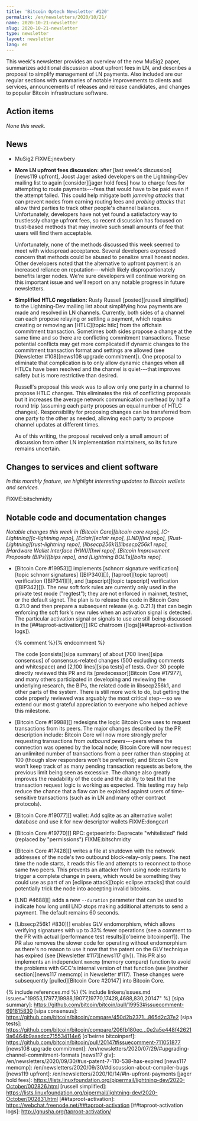 ```yaml
---
title: 'Bitcoin Optech Newsletter #120'
permalink: /en/newsletters/2020/10/21/
name: 2020-10-21-newsletter
slug: 2020-10-21-newsletter
type: newsletter
layout: newsletter
lang: en
---
```

This week's newsletter provides an overview of the new MuSig2 paper,
summarizes additional discussion about upfront fees in LN, and describes
a proposal to simplify management of LN payments.  Also included are our
regular sections with summaries of notable improvements to clients and
services, announcements of releases and release candidates, and changes
to popular Bitcoin infrastructure software.

## Action items

*None this week.*

## News

- MuSig2 FIXME:jnewbery

- **More LN upfront fees discussion:** after [last week's
  discussion][news119 upfront], Joost Jager asked developers on the
  Lightning-Dev mailing list to again [consider][jager hold fees] how to
  charge fees for attempting to route payments---fees that would have to
  be paid even if the attempt failed.  This could help mitigate both *jamming
  attacks* that can prevent nodes from earning routing fees and *probing
  attacks* that allow third parties to track other people's channel balances.
  Unfortunately, developers have not yet found a satisfactory way to
  trustlessly charge upfront fees, so recent discussion has focused on
  trust-based methods that may involve such small amounts of fee that
  users will find them acceptable.

    Unfortunately, none of the methods discussed this week seemed to
    meet with widespread acceptance.  Several developers expressed
    concern that methods could be abused to penalize small honest nodes.
    Other developers noted that the alternative to upfront payment is
    an increased reliance on reputation---which likely
    disproportionately benefits larger nodes.  We're sure developers will
    continue working on this important issue and we'll report on any
    notable progress in future newsletters.

- **Simplified HTLC negotiation:** Rusty Russell [posted][russell
  simplified] to the Lightning-Dev mailing list about simplifying how
  payments are made and resolved in LN channels.  Currently, both sides
  of a channel can each propose relaying or settling a payment, which
  requires creating or removing an [HTLC][topic htlc] from the offchain
  commitment transaction.  Sometimes both sides propose a change at the
  same time and so there are conflicting commitment transactions.  These
  potential conflicts may get more complicated if dynamic changes to the
  commitment transaction format and settings are allowed (see
  [Newsletter #108][news108 upgrade commitment]).  One proposal to
  eliminate that complication is to only allow dynamic changes when all
  HTLCs have been resolved and the channel is quiet---that improves
  safety but is more restrictive than desired.

    Russell's proposal this week was to allow only one party in
    a channel to propose HTLC changes.  This eliminates the risk of
    conflicting proposals but it increases the average network
    communication overhead by half a round trip (assuming each party
    proposes an equal number of HTLC changes).  Responsibility for
    proposing changes can be transferred from one party to the other as
    needed, allowing each party to propose channel updates at different
    times.

    As of this writing, the proposal received only a small amount of
    discussion from other LN implementation maintainers, so its future
    remains uncertain.

## Changes to services and client software

*In this monthly feature, we highlight interesting updates to Bitcoin
wallets and services.*

FIXME:bitschmidty

## Notable code and documentation changes

*Notable changes this week in [Bitcoin Core][bitcoin core repo],
[C-Lightning][c-lightning repo], [Eclair][eclair repo], [LND][lnd repo],
[Rust-Lightning][rust-lightning repo], [libsecp256k1][libsecp256k1 repo],
[Hardware Wallet Interface (HWI)][hwi repo], [Bitcoin Improvement Proposals
(BIPs)][bips repo], and [Lightning BOLTs][bolts repo].*

- [Bitcoin Core #19953][] implements [schnorr signature
  verification][topic schnorr signatures] ([BIP340][]), [taproot][topic
  taproot] verification ([BIP341][]), and [tapscript][topic tapscript]
  verification ([BIP342][]).  The new soft fork rules are currently only
  used in the private test mode ("regtest"); they are not
  enforced in mainnet, testnet, or the default signet.  The plan is to
  release the code in Bitcoin Core 0.21.0 and then prepare a subsequent
  release (e.g. 0.21.1) that can begin enforcing the soft fork's new
  rules when an activation signal is detected.  The particular
  activation signal or signals to use are still being discussed in the
  [##taproot-activation][] IRC chatroom ([logs][##taproot-activation
  logs]).

    {% comment %}<!-- $ git diff 450d2b2371...865d2c37e2 | grep '^+' \
                        | grep -v '^+$' | grep -v '^+ */[/*]' | grep -v '^+ *\*' \
                        | grep -v '^+++' | wc -l
                      512
    -->{% endcomment %}

    The code [consists][sipa summary] of about [700 lines][sipa
    consensus] of consensus-related changes (500 excluding comments and
    whitespace) and [2,100 lines][sipa tests] of tests.  Over 30 people
    directly reviewed this PR and its [predecessor][Bitcoin Core
    #17977], and many others participated in developing and reviewing
    the underlying research, the BIPs, the related code in libsecp256k1,
    and other parts of the system.  There is still more work to do, but
    getting the code properly reviewed was arguably the most critical
    step---so we extend our most grateful appreciation to everyone who
    helped achieve this milestone.

- [Bitcoin Core #19988][] redesigns the logic Bitcoin Core uses to
  request transactions from its peers.  The major changes described by
  the PR description include: Bitcoin Core will now more strongly prefer
  requesting transactions from *outbound peers*---peers where the
  connection was opened by the local node; Bitcoin Core will now request
  an unlimited number of transactions from a peer rather than stopping
  at 100 (though slow responders won't be preferred); and Bitcoin Core
  won't keep track of as many pending transaction requests as before,
  the previous limit being seen as excessive.  The change also greatly
  improves the readability of the code and the ability to test that the
  transaction request logic is working as expected.  This testing may
  help reduce the chance that a flaw can be exploited against
  users of time-sensitive transactions (such as in LN and many other
  contract protocols).

- [Bitcoin Core #19077][] wallet: Add sqlite as an alternative wallet database and use it for new descriptor wallets FIXME:dongcarl

- [Bitcoin Core #19770][] RPC: getpeerinfo: Deprecate "whitelisted" field (replaced by "permissions") FIXME:bitschmidty

- [Bitcoin Core #17428][] writes a file at shutdown with the network
  addresses of the node's two outbound block-relay-only peers.  The next
  time the node starts, it reads this file and attempts to reconnect to
  those same two peers.  This prevents an attacker from using node
  restarts to trigger a complete change in peers,
  which would be something they could use as part of an [eclipse
  attack][topic eclipse attacks] that could potentially trick
  the node into accepting invalid bitcoins.

- [LND #4688][] adds a new `--duration` parameter that can be used to
  indicate how long until LND stops making additional attempts to send a
  payment.  The default remains 60 seconds.

- [Libsecp256k1 #830][] enables GLV endomorphism, which allows verifying
  signatures with up to 33% fewer operations (see a comment to the PR
  with actual [performance test results][o'beirne bitcoinperf]).  The PR
  also removes the slower code for operating without endomorphism as
  there's no reason to use it now that the patent on the GLV technique
  has expired (see [Newsletter #117][news117 glv]).  This PR also
  implements an independent `memcmp` (memory compare) function to avoid
  the problems with GCC's internal version of that function (see
  [another section][news117 memcmp] in Newsletter #117).  These changes
  were subsequently [pulled][Bitcoin Core #20147] into Bitcoin Core.

{% include references.md %}
{% include linkers/issues.md issues="19953,17977,19988,19077,19770,17428,4688,830,20147" %}
[sipa summary]: https://github.com/bitcoin/bitcoin/pull/19953#issuecomment-691815830
[sipa consensus]: https://github.com/bitcoin/bitcoin/compare/450d2b2371...865d2c37e2
[sipa tests]: https://github.com/bitcoin/bitcoin/compare/206fb180ec...0e2a5e448f426219a6464b9aaadcc715534114e6
[o'beirne bitcoinperf]: https://github.com/bitcoin/bitcoin/pull/20147#issuecomment-711051877
[news108 upgrade commitment]: /en/newsletters/2020/07/29/#upgrading-channel-commitment-formats
[news117 glv]: /en/newsletters/2020/09/30/#us-patent-7-110-538-has-expired
[news117 memcmp]: /en/newsletters/2020/09/30/#discussion-about-compiler-bugs
[news119 upfront]: /en/newsletters/2020/10/14/#ln-upfront-payments
[jager hold fees]: https://lists.linuxfoundation.org/pipermail/lightning-dev/2020-October/002826.html
[russell simplified]: https://lists.linuxfoundation.org/pipermail/lightning-dev/2020-October/002831.html
[##taproot-activation]: https://webchat.freenode.net/##taproot-activation
[##taproot-activation logs]: http://gnusha.org/taproot-activation/

